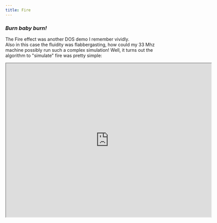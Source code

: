 ```yaml
---
title: Fire
---
```


### *Burn baby burn!*
The Fire effect was another DOS demo I remember vividly.  
Also in this case the fluidity was flabbergasting, how could my 33 Mhz machine possibly run such a complex simulation!
Well, it turns out the algorithm to "simulate" fire was pretty simple: 
<iframe style="width: 640px; height: 480px;" src="https://editor.p5js.org/Frenchfaso/full/7UQ6iZ8W8"></iframe>
